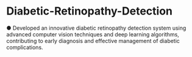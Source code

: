 # Diabetic-Retinopathy-Detection
● Developed an innovative diabetic retinopathy detection system using advanced computer vision techniques and deep learning algorithms, contributing to early diagnosis and effective management of diabetic complications.
